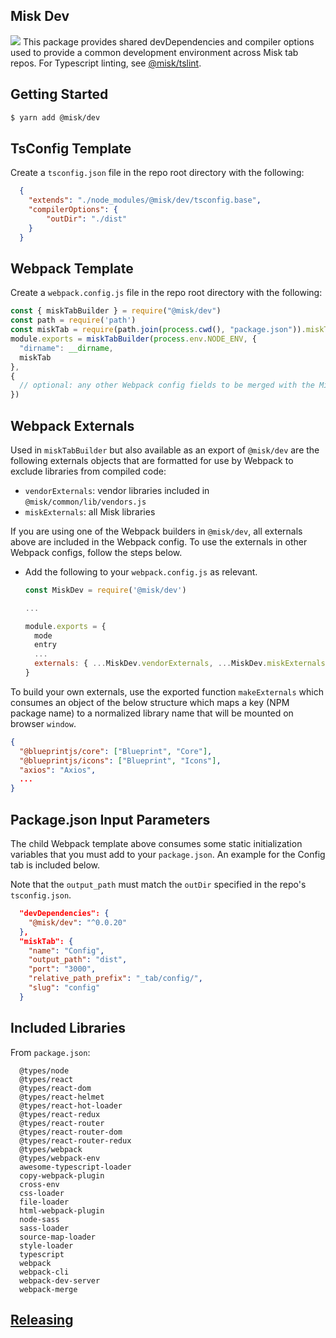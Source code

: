 Misk Dev
---
![](https://raw.githubusercontent.com/square/misk/master/misk.png)
This package provides shared devDependencies and compiler options used to provide a common development environment across Misk tab repos. For Typescript linting, see [@misk/tslint](https://www.npmjs.com/package/@misk/tslint).

Getting Started
---
```bash
$ yarn add @misk/dev
```

TsConfig Template
---
Create a `tsconfig.json` file in the repo root directory with the following:

```JSON
  {
    "extends": "./node_modules/@misk/dev/tsconfig.base",
    "compilerOptions": {
        "outDir": "./dist"
    }
  }
```

Webpack Template
---
Create a `webpack.config.js` file in the repo root directory with the following:

```Javascript
const { miskTabBuilder } = require("@misk/dev")
const path = require('path')
const miskTab = require(path.join(process.cwd(), "package.json")).miskTab
module.exports = miskTabBuilder(process.env.NODE_ENV, {
  "dirname": __dirname,
  miskTab
},
{
  // optional: any other Webpack config fields to be merged with the Misk Tab Webpack Config
})
```

Webpack Externals
---
Used in `miskTabBuilder` but also available as an export of `@misk/dev` are the following externals objects that are formatted for use by Webpack to exclude libraries from compiled code:

- `vendorExternals`: vendor libraries included in `@misk/common/lib/vendors.js`
- `miskExternals`: all Misk libraries

If you are using one of the Webpack builders in `@misk/dev`, all externals above are included in the Webpack config. To use the externals in other Webpack configs, follow the steps below.

- Add the following to your `webpack.config.js` as relevant.
  
  ```Javascript
  const MiskDev = require('@misk/dev')

  ...

  module.exports = {
    mode
    entry
    ...
    externals: { ...MiskDev.vendorExternals, ...MiskDev.miskExternals },
  }

  ```

To build your own externals, use the exported function `makeExternals` which consumes an object of the below structure which maps a key (NPM package name) to a normalized library name that will be mounted on browser `window`.

  ```JSON
  {
    "@blueprintjs/core": ["Blueprint", "Core"],
    "@blueprintjs/icons": ["Blueprint", "Icons"],
    "axios": "Axios",
    ...
  }
  ```

Package.json Input Parameters
---
The child Webpack template above consumes some static initialization variables that you must add to your `package.json`. An example for the Config tab is included below.

Note that the `output_path` must match the `outDir` specified in the repo's `tsconfig.json`.

```JSON
  "devDependencies": {
    "@misk/dev": "^0.0.20"
  },
  "miskTab": {
    "name": "Config",
    "output_path": "dist",
    "port": "3000",
    "relative_path_prefix": "_tab/config/",
    "slug": "config"
  }
```

Included Libraries
---
From `package.json`:

```
  @types/node
  @types/react
  @types/react-dom
  @types/react-helmet
  @types/react-hot-loader
  @types/react-redux
  @types/react-router
  @types/react-router-dom
  @types/react-router-redux
  @types/webpack
  @types/webpack-env
  awesome-typescript-loader
  copy-webpack-plugin
  cross-env
  css-loader
  file-loader
  html-webpack-plugin
  node-sass
  sass-loader
  source-map-loader
  style-loader
  typescript
  webpack
  webpack-cli
  webpack-dev-server
  webpack-merge
```

[Releasing](https://github.com/square/misk/blob/master/misk/web/%40misk/RELEASING.md)
---